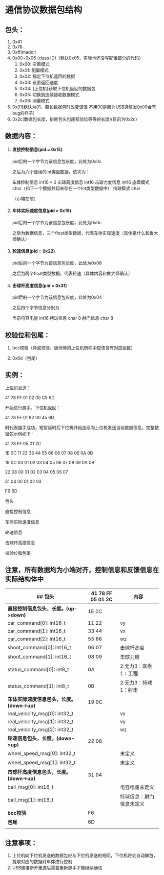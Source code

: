 # 通信协议数据包结构

## 包头：

1. 0x41
2. 0x78
3. 0xff(maddr)
4. 0x00~0x06 (class ID)（默认0x05，实际也还没写配置部分的代码）
   1. 0x00: 空置模式
   2. 0x01: 配置模式
   3. 0x02: 规定下位机返回的数据
   4. 0x03: 设置返回速度
   5. 0x04: (上位机)获取下位机返回的数据包
   6. 0x05: 切换到连续接收数据模式
   7. 0x06: 测量模式 
5. 0x01(默认为01，超长数据包时改变该值   不用00是因为USB通信发0x00会有bug的样子)
6. 0x2c(数据包长度，排除包头包尾校验位等等的长度)(目前为0x2c)

## 数据内容：

1. #### 直接控制信息(pid = 0x1E)

   pid后的一个字节为该信息包长度，此处为0x0c

   之后为六个连续的int类型数据，依次为：

   车体控制信息	int16 * 3
   击球高度信息	int16
   击球力度信息	int16
   底盘模式		char（和下一个数据并起来存在一个Int类型数据中）
   持球模式		char

   （小端在前）

2. #### 车体实际速度信息(pid = 0x19)

   pid后的一个字节为该信息包长度，此处为0x0c

   之后为数据信息，三个float类型数据，代表车体实际速度（具体是什么和鲁大师确认）

3. #### 轮速信息(pid = 0x22)

   pid后的一个字节为该信息包长度，此处为0x08

   之后为两个float类型数据，代表轮速（具体内容和鲁大师确认）

4. #### 击球杆高度信息(pid = 0x31)

   pid后的一个字节为该信息包长度，此处为0x04

   之后四个字节信息分别为

   当前电容电量	int16
   持球信息		char 8
   射门信息		char 8



## 校验位和包尾：

1. bcc校验（异或校验，唐师傅的上位机例程中应该含有对应函数）

2. 0x6d（包尾）





## 实例：

上位机发送：

41 78 FF 01 02 00 C5 6D

开始进行握手，下位机返回：

41 78 FF 01 82 00 45 6D

时代表握手成功，短暂延时后下位机开始连续向上位机发送当前数据信息，完整数据包示例如下：

41 78 FF 05 01 2C 	

1E 0C 11 22 33 44 55 66 06 07 08 09 0A 0B 	

19 0C 00 01 02 03 04 05 06 07 08 09 0A 0B 	

22 08 00 01 02 03 04 05 06 07

31 04 00 01 02 03 	

F6 6D 	

包头							

直接控制信息														  

车体实际速度信息												 

轮速信息

击球杆高度信息		  

校验位和包尾

## 注意，所有数据均为小端对齐，控制信息和反馈信息在实际结构体中

| ## 包头                                    | 41 78 FF 05 01 2C | 内容                     |
| ------------------------------------------ | ----------------- | ------------------------ |
| **直接控制信息包头，长度。(up->down)**     | 1E 0C             |                          |
| car_command[0]:  int16_t                   | 11 22             | vy                       |
| car_command[1]:  int16_t                   | 33 44             | vx                       |
| car_command[2]:  int16_t                   | 55 66             | wz                       |
| shoot_command[0]:  int16_t                 | 06 07             | 击球杆高度               |
| shoot_command[1]:  int16_t                 | 08 09             | 击球力度                 |
| status_command[0]:  int8_t                 | 0A                | 2:无力3：底盘1：工程     |
| status_command[1]:  int8_t                 | 0B                | 2:无力3：持球1：射击     |
| **车体实际速度信息包头，长度。(down->up)** | 19 0C             |                          |
| real_velocity_msg[0]:  int32_t             |                   | vx                       |
| real_velocity_msg[1]:  int32_t             |                   | vy                       |
| real_velocity_msg[2]:  int32_t             |                   | wz                       |
| **轮速信息包头，长度。(down->up)**         | 22 08             |                          |
| wheel_speed_msg[0]:  int32_t               |                   | 未定义                   |
| wheel_speed_msg[1]:  int32_t               |                   | 未定义                   |
| **击球杆高度信息包头，长度。(down->up)**   | 31 04             |                          |
| ball_msg[0]:  int16_t                      |                   | 电容电量未定义           |
| ball_msg[1]:  int16_t                      |                   | 持球信息：射门信息未定义 |
| **bcc校验**                                | F6                |                          |
| **包尾**                                   | 6D                |                          |
|                                            |                   |                          |

## 注意事项：

1. 上位机向下位机发送的数据包应与下位机发送的相同，下位机将会自动解包，提取对应的数据对车体进行控制
2. USB连接断开重连后需要重新握手才能继续通信

